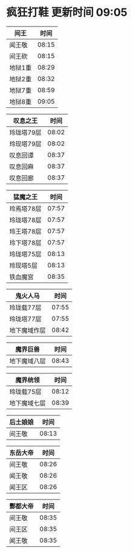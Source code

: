 # 疯狂打鞋 更新时间 09:05

| 间王   | 时间    |
|--------|-------|
| 闻王敬 | 08:15 |
| 间王砍 | 08:15 |
| 地狱1重 | 08:29 |
| 地狱2重 | 08:32 |
| 地狱7重 | 08:59 |
| 地狱8重 | 09:05 |

| 叹息之王   | 时间    |
|--------|-------|
| 玲珑塔79层 | 08:02 |
| 玲现塔79层 | 08:02 |
| 叹息回谭 | 08:37 |
| 叹息回麻 | 08:37 |
| 叹息回廊 | 08:37 |

| 猛魔之王   | 时间    |
|--------|-------|
| 玲焉塔78层 | 07:57 |
| 玲珑塔78层 | 07:57 |
| 玲王塔78层 | 07:57 |
| 玲下塔78层 | 07:57 |
| 玲珑塔75层 | 08:13 |
| 玲现塔5层 | 08:13 |
| 铁血魔宫 | 08:35 |

| 鬼火人马   | 时间    |
|--------|-------|
| 玲珑载77层 | 07:55 |
| 玲珑塔77层 | 07:55 |
| 地下魔域作层 | 08:42 |

| 魔界巨兽   | 时间    |
|--------|-------|
| 地下魔域八层 | 08:43 |

| 魔界统领   | 时间    |
|--------|-------|
| 玲珑载75层 | 08:12 |
| 地下魔域七层 | 08:39 |

| 后土娘娘   | 时间    |
|--------|-------|
| 间王敬 | 08:13 |

| 东岳大帝   | 时间    |
|--------|-------|
| 间王敬 | 08:26 |
| 闻王敬 | 08:26 |
| 闻王区 | 08:26 |

| 酆都大帝   | 时间    |
|--------|-------|
| 间王敬 | 08:35 |
| 间王区 | 08:35 |
| 闻王敬 | 08:35 |
